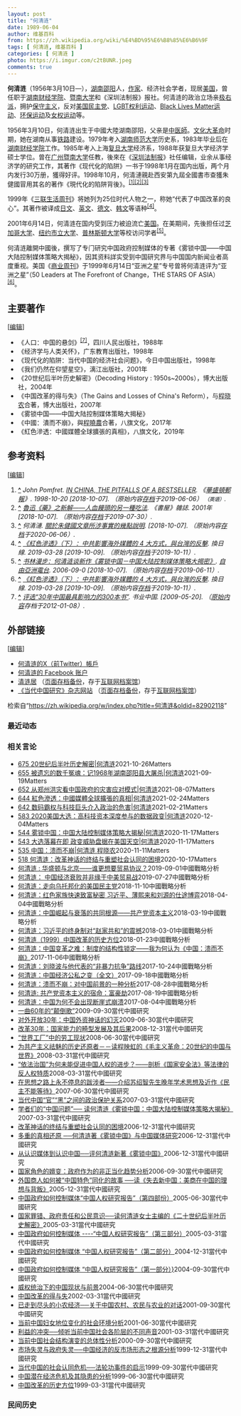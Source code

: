 ```yaml
---
layout: post
title: "何清涟"
date: 1989-06-04
author: 维基百科
from: https://zh.wikipedia.org/wiki/%E4%BD%95%E6%B8%85%E6%B6%9F
tags: [ 何清涟, 维基百科 ]
categories: [ 何清涟 ]
photo: https://i.imgur.com/c2tBUNR.jpeg
comments: true
---
```

<div class="mw-content-ltr mw-parser-output" lang="zh" dir="ltr"><style data-mw-deduplicate="TemplateStyles:r83216930">.mw-parser-output .infobox-subbox{padding:0;border:none;margin:-3px;width:auto;min-width:100%;font-size:100%;clear:none;float:none;background-color:transparent}.mw-parser-output .infobox-3cols-child{margin:auto}.mw-parser-output .infobox .navbar{font-size:100%}body.skin-minerva .mw-parser-output .infobox-header,body.skin-minerva .mw-parser-output .infobox-subheader,body.skin-minerva .mw-parser-output .infobox-above,body.skin-minerva .mw-parser-output .infobox-title,body.skin-minerva .mw-parser-output .infobox-image,body.skin-minerva .mw-parser-output .infobox-full-data,body.skin-minerva .mw-parser-output .infobox-below{text-align:center}html.skin-theme-clientpref-night .mw-parser-output .infobox-full-data:not(.notheme)>div:not(.notheme)[style]{background:#1f1f23!important;color:#f8f9fa}@media(prefers-color-scheme:dark){html.skin-theme-clientpref-os .mw-parser-output .infobox-full-data:not(.notheme) div:not(.notheme){background:#1f1f23!important;color:#f8f9fa}}html.skin-theme-clientpref-night .mw-parser-output .infobox td div:not(.notheme)[style]{background:transparent!important;color:var(--color-base,#202122)}@media(prefers-color-scheme:dark){html.skin-theme-clientpref-os .mw-parser-output .infobox td div:not(.notheme)[style]{background:transparent!important;color:var(--color-base,#202122)}}html.skin-theme-clientpref-night .mw-parser-output .infobox td div.NavHead:not(.notheme)[style]{background:transparent!important}@media(prefers-color-scheme:dark){html.skin-theme-clientpref-os .mw-parser-output .infobox td div.NavHead:not(.notheme)[style]{background:transparent!important}}@media(min-width:640px){body.skin--responsive .mw-parser-output .infobox-table{display:table!important}body.skin--responsive .mw-parser-output .infobox-table>caption{display:table-caption!important}body.skin--responsive .mw-parser-output .infobox-table>tbody{display:table-row-group}body.skin--responsive .mw-parser-output .infobox-table tr{display:table-row!important}body.skin--responsive .mw-parser-output .infobox-table th,body.skin--responsive .mw-parser-output .infobox-table td{padding-left:inherit;padding-right:inherit}}</style>
<p><b>何清涟</b>（1956年3月10日<span class="useeditintro" title="Template:BLP editintro">—</span>），<a href="/wiki/%E6%B9%96%E5%8D%97" class="mw-redirect" title="湖南">湖南</a><a href="/wiki/%E9%82%B5%E9%98%B3" class="mw-redirect" title="邵阳">邵阳</a>人，<a href="/wiki/%E4%BD%9C%E5%AE%B6" title="作家">作家</a>、经济社会学者，现居<a href="/wiki/%E7%BE%8E%E5%9B%BD" title="美国">美国</a>，曾任职于<a href="/wiki/%E6%B9%96%E5%8D%97%E8%B4%A2%E7%BB%8F%E5%AD%A6%E9%99%A2" class="mw-redirect" title="湖南财经学院">湖南财经学院</a>、<a href="/wiki/%E6%9A%A8%E5%8D%97%E5%A4%A7%E5%AD%A6" title="暨南大学">暨南大学</a>和《深圳法制报》报社。何清涟的政治立场亲<a href="/wiki/%E6%9E%81%E5%8F%B3%E6%B4%BE" class="mw-redirect" title="极右派">极右派</a>，拥护<a href="/wiki/%E4%BF%9D%E5%AE%88%E4%B8%BB%E7%BE%A9" class="mw-redirect" title="保守主義">保守主义</a>，反对<a href="/wiki/%E6%B0%91%E4%B8%BB%E5%85%9A_(%E7%BE%8E%E5%9B%BD)" title="民主党 (美国)">美国民主党</a>、<a href="/wiki/LGBT%E6%AC%8A%E5%88%A9%E9%81%8B%E5%8B%95" title="LGBT權利運動">LGBT权利运动</a>、<a href="/wiki/Black_Lives_Matter" title="Black Lives Matter">Black Lives Matter运动</a>、<a href="/wiki/%E7%8E%AF%E5%A2%83%E4%BF%9D%E6%8A%A4%E4%B8%BB%E4%B9%89" title="环境保护主义">环保运动</a>及<a href="/wiki/%E5%A5%B3%E6%80%A7%E4%B8%BB%E7%BE%A9" title="女性主義">女权运动</a>等。
</p>
<meta property="mw:PageProp/toc">
<div class="mw-heading mw-heading2"></div>
<p>1956年3月10日，何清涟出生于中國大陸湖南邵阳，父亲是<a href="/wiki/%E4%B8%AD%E5%8C%BB" class="mw-redirect" title="中医">中医師</a>。<a href="/wiki/%E6%96%87%E5%8C%96%E5%A4%A7%E9%9D%A9%E5%91%BD" title="文化大革命">文化大革命</a>时期，她在湖南从事<a href="/wiki/%E9%93%81%E8%B7%AF" class="mw-redirect" title="铁路">铁路</a>建设。1979年考入<a href="/wiki/%E6%B9%96%E5%8D%97%E5%B8%88%E8%8C%83%E5%A4%A7%E5%AD%A6" title="湖南师范大学">湖南师范大学</a>历史系，1983年毕业后在<a href="/wiki/%E6%B9%96%E5%8D%97%E8%B4%A2%E7%BB%8F%E5%AD%A6%E9%99%A2" class="mw-redirect" title="湖南财经学院">湖南财经学院</a>工作。1985年考入上海<a href="/wiki/%E5%A4%8D%E6%97%A6%E5%A4%A7%E5%AD%A6" title="复旦大学">复旦大学</a>经济系，1988年获复旦大学经济学硕士学位。曾在<a href="/wiki/%E5%B9%BF%E5%B7%9E" class="mw-redirect" title="广州">广州</a><a href="/wiki/%E6%9A%A8%E5%8D%97%E5%A4%A7%E5%AD%A6" title="暨南大学">暨南大学</a>任教，後來在《<a href="/w/index.php?title=%E6%B7%B1%E5%9C%B3%E6%B3%95%E5%88%B6%E6%8A%A5&amp;action=edit&amp;redlink=1" class="new" title="深圳法制报（页面不存在）">深圳法制报</a>》社任编辑，业余从事经济学的研究工作，其著作《现代化的陷阱》一书于1998年1月在国内出版，两个月内发行30万册，獲得好评。1998年10月，何清漣親赴西安第九屆全國書市查獲朱健國冒用其名的著作《現代化的陷阱背後》。<sup id="cite_ref-1" class="reference"><a href="#cite_note-1">[1]</a></sup><sup id="cite_ref-2" class="reference"><a href="#cite_note-2">[2]</a></sup><sup id="cite_ref-3" class="reference"><a href="#cite_note-3">[3]</a></sup>
</p><p>1999年《<a href="/wiki/%E4%B8%89%E8%81%94%E7%94%9F%E6%B4%BB%E5%91%A8%E5%88%8A" title="三联生活周刊">三联生活周刊</a>》将她列为25位时代人物之一，称她“代表了中国改革的良心”。其著作被译成<a href="/wiki/%E6%97%A5%E6%96%87" class="mw-redirect" title="日文">日文</a>、<a href="/wiki/%E8%8B%B1%E6%96%87" class="mw-redirect" title="英文">英文</a>、<a href="/wiki/%E5%BE%B7%E6%96%87" class="mw-redirect" title="德文">德文</a>、<a href="/wiki/%E9%9F%A9%E6%96%87" class="mw-redirect" title="韩文">韩文</a>等语种<sup id="cite_ref-賴冠穎012_4-0" class="reference"><a href="#cite_note-賴冠穎012-4">[4]</a></sup>。
</p><p>2001年6月14日，何清涟在国内受到压力被迫流亡<a href="/wiki/%E7%BE%8E%E5%9B%BD" title="美国">美国</a>。在美期间，先後担任过<a href="/wiki/%E8%8A%9D%E5%8A%A0%E5%93%A5%E5%A4%A7%E5%AD%A6" title="芝加哥大学">芝加哥大学</a>、<a href="/wiki/%E7%BA%BD%E7%BA%A6%E5%B8%82%E7%AB%8B%E5%A4%A7%E5%AD%A6" title="纽约市立大学">纽约市立大学</a>、<a href="/wiki/%E6%99%AE%E6%9E%97%E6%96%AF%E9%A1%BF%E5%A4%A7%E5%AD%A6" title="普林斯顿大学">普林斯顿大学</a>等校访问学者<sup id="cite_ref-5" class="reference"><a href="#cite_note-5">[5]</a></sup>。
</p><p>何清涟離開中國後，撰写了专门研究中国政府控制媒体的专著《雾锁中国——中国大陆控制媒体策略大揭秘》，因其资料詳实受到中国研究界与中国国内新闻业者高度重视。美国《<a href="/wiki/%E5%95%86%E4%B8%9A%E5%91%A8%E5%88%8A" class="mw-redirect" title="商业周刊">商业周刊</a>》于1999年6月14日“亚洲之星”专号曾将何清涟评为“亚洲之星”（50 Leaders at The Forefront of Change，THE STARS OF ASIA）<sup id="cite_ref-賴冠穎01_6-0" class="reference"><a href="#cite_note-賴冠穎01-6">[6]</a></sup>。
</p>
<div class="mw-heading mw-heading2"><h2 id="主要著作"><span id=".E4.B8.BB.E8.A6.81.E8.91.97.E4.BD.9C"></span>主要著作</h2><span class="mw-editsection"><span class="mw-editsection-bracket">[</span><a href="/w/index.php?title=%E4%BD%95%E6%B8%85%E6%B6%9F&amp;action=edit&amp;section=2" title="编辑章节：主要著作"><span>编辑</span></a><span class="mw-editsection-bracket">]</span></span></div>
<ul><li>《人口：中国的悬剑》<sup id="cite_ref-7" class="reference"><a href="#cite_note-7">[7]</a></sup>，四川人民出版社，1988年</li>
<li>《经济学与人类关怀》，广东教育出版社，1998年</li>
<li>《现代化的陷阱：当代中国的经济社会问题》，今日中国出版社，1998年</li>
<li>《我们仍然在仰望星空》，漓江出版社，2001年</li>
<li>《20世纪后半叶历史解密》（Decoding History&nbsp;: 1950s~2000s），博大出版社，2004年</li>
<li>《中国改革的得与失》（The Gains and Losses of China's Reform），与<a href="/wiki/%E7%A8%8B%E6%99%93%E5%86%9C" title="程晓农">程晓农</a>合著，博大出版社，2007年</li>
<li>《雾锁中国——中国大陆控制媒体策略大揭秘》</li>
<li>《中國：潰而不崩》，與<a href="/wiki/%E7%A8%8B%E6%99%93%E5%86%9C" title="程晓农">程曉農</a>合著，八旗文化，2017年</li>
<li>《紅色滲透：中國媒體全球擴張的真相》，八旗文化，2019年</li></ul>
<div class="mw-heading mw-heading2"><h2 id="参考资料"><span id=".E5.8F.82.E8.80.83.E8.B5.84.E6.96.99"></span>参考资料</h2><span class="mw-editsection"><span class="mw-editsection-bracket">[</span><a href="/w/index.php?title=%E4%BD%95%E6%B8%85%E6%B6%9F&amp;action=edit&amp;section=3" title="编辑章节：参考资料"><span>编辑</span></a><span class="mw-editsection-bracket">]</span></span></div>
<div class="reflist" style="list-style-type: decimal;">
<ol class="references">
<li id="cite_note-1"><span class="mw-cite-backlink"><b><a href="#cite_ref-1">^</a></b></span> <span class="reference-text"><cite class="citation news">John Pomfret. <a rel="nofollow" class="external text" href="https://www.washingtonpost.com/archive/lifestyle/1998/10/20/in-china-the-pitfalls-of-a-bestseller/5e7d8302-992a-4540-96dc-da3cf1de8257/?utm_term=.52575d50d032"><i>IN CHINA, THE PITFALLS OF A BESTSELLER</i></a>. 《<a href="/wiki/%E8%8F%AF%E7%9B%9B%E9%A0%93%E9%83%B5%E5%A0%B1" class="mw-redirect" title="華盛頓郵報">華盛頓郵報</a>》. 1998-10-20 <span class="reference-accessdate"> [<span class="nowrap">2018-10-07</span>]</span>. （原始内容<a rel="nofollow" class="external text" href="https://web.archive.org/web/20190606171516/https://www.washingtonpost.com/archive/lifestyle/1998/10/20/in-china-the-pitfalls-of-a-bestseller/5e7d8302-992a-4540-96dc-da3cf1de8257/?utm_term=.52575d50d032">存档</a>于2019-06-06） <span style="font-family: sans-serif; cursor: default; color:var(--color-subtle, #54595d); font-size: 0.8em; bottom: 0.1em; font-weight: bold;" title="连接到英语网页">（英语）</span>.</cite><span title="ctx_ver=Z39.88-2004&amp;rfr_id=info%3Asid%2Fzh.wikipedia.org%3A%E4%BD%95%E6%B8%85%E6%B6%9F&amp;rft.atitle=IN+CHINA%2C+THE+PITFALLS+OF+A+BESTSELLER&amp;rft.au=John+Pomfret&amp;rft.date=1998-10-20&amp;rft.genre=article&amp;rft.jtitle=%E3%80%8A%E8%8F%AF%E7%9B%9B%E9%A0%93%E9%83%B5%E5%A0%B1%E3%80%8B&amp;rft_id=https%3A%2F%2Fwww.washingtonpost.com%2Farchive%2Flifestyle%2F1998%2F10%2F20%2Fin-china-the-pitfalls-of-a-bestseller%2F5e7d8302-992a-4540-96dc-da3cf1de8257%2F%3Futm_term%3D.52575d50d032&amp;rft_val_fmt=info%3Aofi%2Ffmt%3Akev%3Amtx%3Ajournal" class="Z3988"><span style="display:none;">&nbsp;</span></span></span>
</li>
<li id="cite_note-2"><span class="mw-cite-backlink"><b><a href="#cite_ref-2">^</a></b></span> <span class="reference-text"><cite class="citation magazine"><a rel="nofollow" class="external text" href="http://heqinglian.net/2001/09/10/%E6%88%91%E4%BB%AC%E4%BB%8D%E7%84%B6%E5%9C%A8%E4%BB%B0%E6%9C%9B%E6%98%9F%E7%A9%BA-%E4%B8%96%E7%BA%AA%E4%B9%8B%E4%BA%A4%E7%9A%84%E5%9B%9E%E6%9C%9B-0-00-00-0-00-0-00-0-0-00-0-53/">魯迅《藥》之新解——人血饅頭的另一種吃法</a>. 《書屋》雜誌. 2001年 <span class="reference-accessdate"> [<span class="nowrap">2018-10-07</span>]</span>. （原始内容<a rel="nofollow" class="external text" href="https://web.archive.org/web/20190730192356/http://heqinglian.net/2001/09/10/%E6%88%91%E4%BB%AC%E4%BB%8D%E7%84%B6%E5%9C%A8%E4%BB%B0%E6%9C%9B%E6%98%9F%E7%A9%BA-%E4%B8%96%E7%BA%AA%E4%B9%8B%E4%BA%A4%E7%9A%84%E5%9B%9E%E6%9C%9B-0-00-00-0-00-0-00-0-0-00-0-53/">存档</a>于2019-07-30）.</cite><span title="ctx_ver=Z39.88-2004&amp;rfr_id=info%3Asid%2Fzh.wikipedia.org%3A%E4%BD%95%E6%B8%85%E6%B6%9F&amp;rft.atitle=%E9%AD%AF%E8%BF%85%E3%80%8A%E8%97%A5%E3%80%8B%E4%B9%8B%E6%96%B0%E8%A7%A3%E2%80%94%E2%80%94%E4%BA%BA%E8%A1%80%E9%A5%85%E9%A0%AD%E7%9A%84%E5%8F%A6%E4%B8%80%E7%A8%AE%E5%90%83%E6%B3%95&amp;rft.date=2001&amp;rft.genre=article&amp;rft.jtitle=%E3%80%8A%E6%9B%B8%E5%B1%8B%E3%80%8B%E9%9B%9C%E8%AA%8C&amp;rft_id=http%3A%2F%2Fheqinglian.net%2F2001%2F09%2F10%2F%25E6%2588%2591%25E4%25BB%25AC%25E4%25BB%258D%25E7%2584%25B6%25E5%259C%25A8%25E4%25BB%25B0%25E6%259C%259B%25E6%2598%259F%25E7%25A9%25BA-%25E4%25B8%2596%25E7%25BA%25AA%25E4%25B9%258B%25E4%25BA%25A4%25E7%259A%2584%25E5%259B%259E%25E6%259C%259B-0-00-00-0-00-0-00-0-0-00-0-53%2F&amp;rft_val_fmt=info%3Aofi%2Ffmt%3Akev%3Amtx%3Ajournal" class="Z3988"><span style="display:none;">&nbsp;</span></span></span>
</li>
<li id="cite_note-3"><span class="mw-cite-backlink"><b><a href="#cite_ref-3">^</a></b></span> <span class="reference-text"><cite class="citation web">何清漣. <a rel="nofollow" class="external text" href="http://www.xys.org/xys/ebooks/literature/essays/Heqinglian.txt">關於朱健國文章所涉事實的幾點說明</a>.  <span class="reference-accessdate"> [<span class="nowrap">2018-10-07</span>]</span>. （原始内容<a rel="nofollow" class="external text" href="https://web.archive.org/web/20200606055100/http://www.xys.org/xys/ebooks/literature/essays/Heqinglian.txt">存档</a>于2020-06-06）.</cite><span title="ctx_ver=Z39.88-2004&amp;rfr_id=info%3Asid%2Fzh.wikipedia.org%3A%E4%BD%95%E6%B8%85%E6%B6%9F&amp;rft.au=%E4%BD%95%E6%B8%85%E6%BC%A3&amp;rft.btitle=%E9%97%9C%E6%96%BC%E6%9C%B1%E5%81%A5%E5%9C%8B%E6%96%87%E7%AB%A0%E6%89%80%E6%B6%89%E4%BA%8B%E5%AF%A6%E7%9A%84%E5%B9%BE%E9%BB%9E%E8%AA%AA%E6%98%8E&amp;rft.genre=unknown&amp;rft_id=http%3A%2F%2Fwww.xys.org%2Fxys%2Febooks%2Fliterature%2Fessays%2FHeqinglian.txt&amp;rft_val_fmt=info%3Aofi%2Ffmt%3Akev%3Amtx%3Abook" class="Z3988"><span style="display:none;">&nbsp;</span></span></span>
</li>
<li id="cite_note-賴冠穎012-4"><span class="mw-cite-backlink"><b><a href="#cite_ref-賴冠穎012_4-0">^</a></b></span> <span class="reference-text"><cite class="citation web"><a rel="nofollow" class="external text" href="https://crossing.cw.com.tw/blogTopic.action?id=922&amp;nid=11517">《紅色滲透》（下）：中共影響海外媒體的 4 大方式，與台灣的反擊</a>. 換日線. 2019-03-28 <span class="reference-accessdate"> [<span class="nowrap">2019-10-09</span>]</span>. （原始内容<a rel="nofollow" class="external text" href="https://web.archive.org/web/20191011021701/https://crossing.cw.com.tw/blogTopic.action?id=922&amp;nid=11517">存档</a>于2019-10-11）.</cite><span title="ctx_ver=Z39.88-2004&amp;rfr_id=info%3Asid%2Fzh.wikipedia.org%3A%E4%BD%95%E6%B8%85%E6%B6%9F&amp;rft.atitle=%E3%80%8A%E7%B4%85%E8%89%B2%E6%BB%B2%E9%80%8F%E3%80%8B%EF%BC%88%E4%B8%8B%EF%BC%89%EF%BC%9A%E4%B8%AD%E5%85%B1%E5%BD%B1%E9%9F%BF%E6%B5%B7%E5%A4%96%E5%AA%92%E9%AB%94%E7%9A%84+4+%E5%A4%A7%E6%96%B9%E5%BC%8F%EF%BC%8C%E8%88%87%E5%8F%B0%E7%81%A3%E7%9A%84%E5%8F%8D%E6%93%8A&amp;rft.date=2019-03-28&amp;rft.genre=unknown&amp;rft.jtitle=%E6%8F%9B%E6%97%A5%E7%B7%9A&amp;rft_id=https%3A%2F%2Fcrossing.cw.com.tw%2FblogTopic.action%3Fid%3D922%26nid%3D11517&amp;rft_val_fmt=info%3Aofi%2Ffmt%3Akev%3Amtx%3Ajournal" class="Z3988"><span style="display:none;">&nbsp;</span></span></span>
</li>
<li id="cite_note-5"><span class="mw-cite-backlink"><b><a href="#cite_ref-5">^</a></b></span> <span class="reference-text">
<cite class="citation web"><a rel="nofollow" class="external text" href="https://www.rfa.org/cantonese/features/bookclub/book_media_freedom-20060901.html">书林漫步：何清涟谈新作《雾锁中国－中国大陆控制媒体策略大揭密》</a>. <a href="/wiki/%E8%87%AA%E7%94%B1%E4%BA%9E%E6%B4%B2%E9%9B%BB%E5%8F%B0" class="mw-redirect" title="自由亞洲電台">自由亞洲電台</a>. 2006-09-0 <span class="reference-accessdate"> [<span class="nowrap">2018-10-07</span>]</span>. （原始内容<a rel="nofollow" class="external text" href="https://web.archive.org/web/20190611200555/https://www.rfa.org/cantonese/features/bookclub/book_media_freedom-20060901.html">存档</a>于2019-06-11）.</cite><span title="ctx_ver=Z39.88-2004&amp;rfr_id=info%3Asid%2Fzh.wikipedia.org%3A%E4%BD%95%E6%B8%85%E6%B6%9F&amp;rft.atitle=%E4%B9%A6%E6%9E%97%E6%BC%AB%E6%AD%A5%EF%BC%9A%E4%BD%95%E6%B8%85%E6%B6%9F%E8%B0%88%E6%96%B0%E4%BD%9C%E3%80%8A%E9%9B%BE%E9%94%81%E4%B8%AD%E5%9B%BD%EF%BC%8D%E4%B8%AD%E5%9B%BD%E5%A4%A7%E9%99%86%E6%8E%A7%E5%88%B6%E5%AA%92%E4%BD%93%E7%AD%96%E7%95%A5%E5%A4%A7%E6%8F%AD%E5%AF%86%E3%80%8B&amp;rft.chron=2006-09-0&amp;rft.genre=unknown&amp;rft.jtitle=%E8%87%AA%E7%94%B1%E4%BA%9E%E6%B4%B2%E9%9B%BB%E5%8F%B0&amp;rft_id=https%3A%2F%2Fwww.rfa.org%2Fcantonese%2Ffeatures%2Fbookclub%2Fbook_media_freedom-20060901.html&amp;rft_val_fmt=info%3Aofi%2Ffmt%3Akev%3Amtx%3Ajournal" class="Z3988"><span style="display:none;">&nbsp;</span></span> <span style="display:none;font-size:100%" class="error citation-comment">请检查<code style="color:inherit; border:inherit; padding:inherit;">|date=</code>中的日期值 (<a href="/wiki/Help:%E5%BC%95%E6%96%87%E6%A0%BC%E5%BC%8F1%E9%94%99%E8%AF%AF#bad_date" title="Help:引文格式1错误">帮助</a>)</span></span>
</li>
<li id="cite_note-賴冠穎01-6"><span class="mw-cite-backlink"><b><a href="#cite_ref-賴冠穎01_6-0">^</a></b></span> <span class="reference-text"><cite class="citation web"><a rel="nofollow" class="external text" href="https://crossing.cw.com.tw/blogTopic.action?id=922&amp;nid=11517">《紅色滲透》（下）：中共影響海外媒體的 4 大方式，與台灣的反擊</a>. 換日線. 2019-03-28 <span class="reference-accessdate"> [<span class="nowrap">2019-10-09</span>]</span>. （原始内容<a rel="nofollow" class="external text" href="https://web.archive.org/web/20191011021701/https://crossing.cw.com.tw/blogTopic.action?id=922&amp;nid=11517">存档</a>于2019-10-11）.</cite><span title="ctx_ver=Z39.88-2004&amp;rfr_id=info%3Asid%2Fzh.wikipedia.org%3A%E4%BD%95%E6%B8%85%E6%B6%9F&amp;rft.atitle=%E3%80%8A%E7%B4%85%E8%89%B2%E6%BB%B2%E9%80%8F%E3%80%8B%EF%BC%88%E4%B8%8B%EF%BC%89%EF%BC%9A%E4%B8%AD%E5%85%B1%E5%BD%B1%E9%9F%BF%E6%B5%B7%E5%A4%96%E5%AA%92%E9%AB%94%E7%9A%84+4+%E5%A4%A7%E6%96%B9%E5%BC%8F%EF%BC%8C%E8%88%87%E5%8F%B0%E7%81%A3%E7%9A%84%E5%8F%8D%E6%93%8A&amp;rft.date=2019-03-28&amp;rft.genre=unknown&amp;rft.jtitle=%E6%8F%9B%E6%97%A5%E7%B7%9A&amp;rft_id=https%3A%2F%2Fcrossing.cw.com.tw%2FblogTopic.action%3Fid%3D922%26nid%3D11517&amp;rft_val_fmt=info%3Aofi%2Ffmt%3Akev%3Amtx%3Ajournal" class="Z3988"><span style="display:none;">&nbsp;</span></span></span>
</li>
<li id="cite_note-7"><span class="mw-cite-backlink"><b><a href="#cite_ref-7">^</a></b></span> <span class="reference-text"><cite class="citation web"><a rel="nofollow" class="external text" href="https://web.archive.org/web/20120108025137/http://www.cocobook.net/news/wentan/17500.htm">评选“30年中国最具影响力的300本书”</a>. 书业中国.  <span class="reference-accessdate"> [<span class="nowrap">2009-05-20</span>]</span>. （<a rel="nofollow" class="external text" href="http://www.cocobook.net/news/wentan/17500.htm">原始内容</a>存档于2012-01-08）.</cite><span title="ctx_ver=Z39.88-2004&amp;rfr_id=info%3Asid%2Fzh.wikipedia.org%3A%E4%BD%95%E6%B8%85%E6%B6%9F&amp;rft.btitle=%E8%AF%84%E9%80%89%E2%80%9C30%E5%B9%B4%E4%B8%AD%E5%9B%BD%E6%9C%80%E5%85%B7%E5%BD%B1%E5%93%8D%E5%8A%9B%E7%9A%84300%E6%9C%AC%E4%B9%A6%E2%80%9D&amp;rft.genre=unknown&amp;rft.pub=%E4%B9%A6%E4%B8%9A%E4%B8%AD%E5%9B%BD&amp;rft_id=http%3A%2F%2Fwww.cocobook.net%2Fnews%2Fwentan%2F17500.htm&amp;rft_val_fmt=info%3Aofi%2Ffmt%3Akev%3Amtx%3Abook" class="Z3988"><span style="display:none;">&nbsp;</span></span></span>
</li>
</ol></div>
<div class="mw-heading mw-heading2"><h2 id="外部链接"><span id=".E5.A4.96.E9.83.A8.E9.93.BE.E6.8E.A5"></span>外部链接</h2><span class="mw-editsection"><span class="mw-editsection-bracket">[</span><a href="/w/index.php?title=%E4%BD%95%E6%B8%85%E6%B6%9F&amp;action=edit&amp;section=4" title="编辑章节：外部链接"><span>编辑</span></a><span class="mw-editsection-bracket">]</span></span></div>
<ul><li><a rel="nofollow" class="external text" href="https://twitter.com/HeQinglian">何清涟的X（前Twitter）帳戶</a></li>
<li><a rel="nofollow" class="external text" href="https://www.facebook.com/profile.php?id=100002124538677">何清涟的 Facebook 账户</a></li>
<li><a rel="nofollow" class="external text" href="http://heqinglian.net/">清涟居</a> （<a rel="nofollow" class="external text" href="//web.archive.org/web/20201114131327/http://heqinglian.net/">页面存档备份</a>，存于<a href="/wiki/%E4%BA%92%E8%81%94%E7%BD%91%E6%A1%A3%E6%A1%88%E9%A6%86" title="互联网档案馆">互联网档案馆</a>）</li>
<li><a rel="nofollow" class="external text" href="https://www.modernchinastudies.org/">《当代中国研究》杂志网站</a> （<a rel="nofollow" class="external text" href="//web.archive.org/web/20200901030414/https://www.modernchinastudies.org/">页面存档备份</a>，存于<a href="/wiki/%E4%BA%92%E8%81%94%E7%BD%91%E6%A1%A3%E6%A1%88%E9%A6%86" title="互联网档案馆">互联网档案馆</a>）</li></ul>

<!-- 
NewPP limit report
Parsed by mw‐api‐ext.codfw.main‐c56477c6d‐kjcfp
Cached time: 20240716034019
Cache expiry: 2592000
Reduced expiry: false
Complications: [show‐toc]
CPU time usage: 0.367 seconds
Real time usage: 0.486 seconds
Preprocessor visited node count: 3097/1000000
Post‐expand include size: 41353/2097152 bytes
Template argument size: 3080/2097152 bytes
Highest expansion depth: 20/100
Expensive parser function count: 17/500
Unstrip recursion depth: 0/20
Unstrip post‐expand size: 13203/5000000 bytes
Lua time usage: 0.120/10.000 seconds
Lua memory usage: 4661229/52428800 bytes
Number of Wikibase entities loaded: 1/400
-->
<!--
Transclusion expansion time report (%,ms,calls,template)
100.00%  403.485      1 -total
 50.92%  205.457      1 Template:Infobox_person
 41.38%  166.977      1 Template:Infobox_person/core
 35.89%  144.804      1 Template:Infobox
 20.11%   81.158      1 Template:Reflist
 12.63%   50.979      1 Template:Authority_control
 10.76%   43.395      1 Template:Cite_news
 10.64%   42.944      5 Template:Br_separated_entries
  8.09%   32.644      1 Template:Wikidata_image
  7.00%   28.248      1 Template:Twitter
-->

<!-- Saved in parser cache with key zhwiki:pcache:idhash:271996-0!canonical!zh and timestamp 20240716034019 and revision id 82902118. Rendering was triggered because: unknown
 -->
</div><!--esi <esi:include src="/esitest-fa8a495983347898/content" /> --><noscript><img src="https://login.wikimedia.org/wiki/Special:CentralAutoLogin/start?type=1x1" alt="" width="1" height="1" style="border: none; position: absolute;"></noscript>
<div class="printfooter" data-nosnippet="">检索自“<a dir="ltr" href="https://zh.wikipedia.org/w/index.php?title=何清涟&amp;oldid=82902118">https://zh.wikipedia.org/w/index.php?title=何清涟&amp;oldid=82902118</a>”</div><div id="recent-news"><h3>最近动态</h3><ul></ul></div><div id="open-opinion"><h3>相关言论</h3><ul><li><a href="https://nodebe4.github.io/opinion/2021-10-26/675-20%E4%B8%96%E7%BA%AA%E5%90%8E%E5%8D%8A%E5%8F%B6%E5%8E%86%E5%8F%B2%E8%A7%A3%E5%AF%86-%E4%BD%95%E6%B8%85%E6%B6%9F/" title="野兽爱智慧">675 20世纪后半叶历史解密|何清涟</a><time>2021-10-26</time><a class="tag">Matters</a></li>
<li><a href="https://nodebe4.github.io/opinion/2021-09-19/655-%E8%A2%AB%E9%81%97%E5%BF%98%E7%9A%84%E6%95%B0%E5%8D%83%E5%86%A4%E9%AD%82-%E8%AE%B01968%E5%B9%B4%E6%B9%96%E5%8D%97%E9%82%B5%E9%98%B3%E5%8E%BF%E5%A4%A7%E5%B1%A0%E6%9D%80-%E4%BD%95%E6%B8%85%E6%B6%9F/" title="野兽爱智慧">655 被遗忘的数千冤魂：记1968年湖南邵阳县大屠杀|何清涟</a><time>2021-09-19</time><a class="tag">Matters</a></li>
<li><a href="https://nodebe4.github.io/opinion/2021-08-07/652-%E4%BB%8E%E9%83%91%E5%B7%9E%E6%B4%AA%E7%81%BE%E7%9C%8B%E4%B8%AD%E5%9B%BD%E6%94%BF%E5%BA%9C%E7%9A%84%E7%81%BE%E5%AE%B3%E5%BA%94%E5%AF%B9%E6%A8%A1%E5%BC%8F-%E4%BD%95%E6%B8%85%E6%B6%9F/" title="野兽爱智慧">652 从郑州洪灾看中国政府的灾害应对模式|何清涟</a><time>2021-08-07</time><a class="tag">Matters</a></li>
<li><a href="https://nodebe4.github.io/opinion/2021-02-24/644-%E7%B4%85%E8%89%B2%E6%BB%B2%E9%80%8F-%E4%B8%AD%E5%9C%8B%E5%AA%92%E9%AB%94%E5%85%A8%E7%90%83%E6%93%B4%E5%BC%B5%E7%9A%84%E7%9C%9F%E7%9B%B8-%E4%BD%95%E6%B8%85%E6%B6%9F/" title="野兽爱智慧">644 紅色滲透：中國媒體全球擴張的真相|何清涟</a><time>2021-02-24</time><a class="tag">Matters</a></li>
<li><a href="https://nodebe4.github.io/opinion/2021-02-21/642-%E6%95%B0%E7%A0%81%E9%9C%B8%E6%9D%83%E4%B8%8E%E7%A7%91%E6%8A%80%E5%B7%A8%E5%A4%B4%E4%BB%8B%E5%85%A5%E6%94%BF%E6%B2%BB%E7%9A%84%E5%8D%B1%E5%AE%B3-%E4%BD%95%E6%B8%85%E6%B6%9F/" title="野兽爱智慧">642 数码霸权与科技巨头介入政治的危害|何清涟</a><time>2021-02-21</time><a class="tag">Matters</a></li>
<li><a href="https://nodebe4.github.io/opinion/2020-12-04/583-2020%E7%BE%8E%E5%9B%BD%E5%A4%A7%E9%80%89-%E9%AB%98%E7%A7%91%E6%8A%80%E8%B5%84%E6%9C%AC%E6%B7%B1%E5%BA%A6%E5%8F%82%E4%B8%8E%E7%9A%84%E6%95%B0%E6%8D%AE%E6%94%BF%E5%8F%98-%E4%BD%95%E6%B8%85%E6%B6%9F/" title="野兽爱智慧">583 2020美国大选：高科技资本深度参与的数据政变|何清涟</a><time>2020-12-04</time><a class="tag">Matters</a></li>
<li><a href="https://nodebe4.github.io/opinion/2020-11-17/544-%E9%9B%BE%E9%94%81%E4%B8%AD%E5%9B%BD-%E4%B8%AD%E5%9B%BD%E5%A4%A7%E9%99%86%E6%8E%A7%E5%88%B6%E5%AA%92%E4%BD%93%E7%AD%96%E7%95%A5%E5%A4%A7%E6%8F%AD%E7%A7%98-%E4%BD%95%E6%B8%85%E6%B6%9F/" title="野兽爱智慧">544 雾锁中国：中国大陆控制媒体策略大揭秘|何清涟</a><time>2020-11-17</time><a class="tag">Matters</a></li>
<li><a href="https://nodebe4.github.io/opinion/2020-11-17/543-%E5%A4%A7%E9%80%89%E8%90%BD%E5%B9%95%E5%9C%A8%E5%8D%B3-%E6%94%BF%E5%8F%98%E5%A8%81%E8%83%81%E7%9B%98%E6%8D%AE%E5%9C%A8%E7%BE%8E%E5%9B%BD%E5%A4%A9%E7%A9%BA-%E4%BD%95%E6%B8%85%E6%B6%9F/" title="野兽爱智慧">543 大选落幕在即 政变威胁盘据在美国天空|何清涟</a><time>2020-11-17</time><a class="tag">Matters</a></li>
<li><a href="https://nodebe4.github.io/opinion/2020-11-11/535-%E4%B8%AD%E5%9B%BD-%E6%BA%83%E8%80%8C%E4%B8%8D%E5%B4%A9-%E4%BD%95%E6%B8%85%E6%B6%9F-%E7%A8%8B%E6%99%93%E5%86%9C/" title="野兽爱智慧">535 中国：溃而不崩|何清涟 程晓农</a><time>2020-11-11</time><a class="tag">Matters</a></li>
<li><a href="https://nodebe4.github.io/opinion/2020-10-17/518-%E4%BD%95%E6%B8%85%E6%B6%9F-%E6%94%B9%E9%9D%A9%E7%A5%9E%E8%AF%9D%E7%9A%84%E7%BB%88%E7%BB%93%E4%B8%8E%E9%87%8D%E5%A1%91%E7%A4%BE%E4%BC%9A%E8%AE%A4%E5%90%8C%E7%9A%84%E5%9B%B0%E5%A2%83/" title="野兽爱智慧">518 何清涟：改革神话的终结与重塑社会认同的困境</a><time>2020-10-17</time><a class="tag">Matters</a></li>
<li><a href="https://nodebe4.github.io/opinion/2019-09-01/%E4%BD%95%E6%B8%85%E6%B6%9F-%E5%8D%8E%E7%9B%9B%E9%A1%BF%E4%B8%8E%E5%8C%97%E4%BA%AC-%E8%B0%81%E6%9B%B4%E6%83%B3%E8%A6%81%E8%B4%B8%E6%98%93%E5%8D%8F%E8%AE%AE/" title="何清涟">何清涟 : 华盛顿与北京——谁更想要贸易协议？</a><time>2019-09-01</time><a class="tag">中國戰略分析</a></li>
<li><a href="https://nodebe4.github.io/opinion/2019-07-27/%E4%BD%95%E6%B8%85%E6%B6%9F-%E4%B8%AD%E5%9B%BD%E7%BB%8F%E6%B5%8E%E8%A1%B0%E8%B4%A5%E5%B9%B6%E9%9D%9E%E7%BC%98%E4%BA%8E%E4%B8%AD%E7%BE%8E%E8%B4%B8%E6%98%93%E6%88%98/" title="何清涟">何清涟： 中国经济衰败并非缘于中美贸易战</a><time>2019-07-27</time><a class="tag">中國戰略分析</a></li>
<li><a href="https://nodebe4.github.io/opinion/2018-11-10/%E4%BD%95%E6%B8%85%E6%B6%9F-%E8%B5%B0%E5%90%91%E4%B9%8C%E6%89%98%E9%82%A6%E5%8C%96%E7%9A%84%E7%BE%8E%E5%9B%BD%E6%B0%91%E4%B8%BB%E5%85%9A/" title="何清涟">何清涟：走向乌托邦化的美国民主党</a><time>2018-11-10</time><a class="tag">中國戰略分析</a></li>
<li><a href="https://nodebe4.github.io/opinion/2018-04-04/%E4%BD%95%E6%B8%85%E6%B6%9F-%E7%BA%A2%E8%89%B2%E5%AE%B6%E6%97%8F%E5%BF%AB%E9%80%9F%E8%87%B4%E5%AF%8C%E7%A7%98%E5%AF%86-%E4%B9%A0%E8%BF%91%E5%B9%B3-%E8%96%84%E7%86%99%E6%9D%A5%E5%92%8C%E5%88%98%E6%BA%90%E7%9A%84%E4%BB%95%E9%80%94%E5%8D%9A%E5%BC%88/" title="何清涟">何清涟：红色家族快速致富秘密 习近平、薄熙来和刘源的仕途博弈</a><time>2018-04-04</time><a class="tag">中國戰略分析</a></li>
<li><a href="https://nodebe4.github.io/opinion/2018-03-19/%E4%BD%95%E6%B8%85%E6%B6%9F-%E4%B8%AD%E5%9B%BD%E5%B4%9B%E8%B5%B7%E4%B8%8E%E8%A1%B0%E8%90%BD%E7%9A%84%E5%85%B1%E5%90%8C%E6%A0%B9%E6%BA%90-%E5%85%B1%E4%BA%A7%E5%85%9A%E8%B5%84%E6%9C%AC%E4%B8%BB%E4%B9%89/" title="何清涟">何清涟：中国崛起与衰落的共同根源——共产党资本主义</a><time>2018-03-19</time><a class="tag">中國戰略分析</a></li>
<li><a href="https://nodebe4.github.io/opinion/2018-03-01/%E4%BD%95%E6%B8%85%E6%B6%9F-%E4%B9%A0%E8%BF%91%E5%B9%B3%E7%9A%84%E7%BB%88%E8%BA%AB%E5%88%B6%E5%AF%B9-%E8%B5%B5%E5%AE%B6%E5%85%B1%E5%92%8C-%E7%9A%84%E9%9C%87%E6%92%BC/" title="何清涟">何清涟：习近平的终身制对“赵家共和”的震撼</a><time>2018-03-01</time><a class="tag">中國戰略分析</a></li>
<li><a href="https://nodebe4.github.io/opinion/2018-01-23/%E4%BD%95%E6%B8%85%E6%B6%9F-1999-%E4%B8%AD%E5%9B%BD%E6%94%B9%E9%9D%A9%E7%9A%84%E5%8E%86%E5%8F%B2%E6%96%B9%E4%BD%8D/" title="">何清涟（1999）中国改革的历史方位</a><time>2018-01-23</time><a class="tag">中國戰略分析</a></li>
<li><a href="https://nodebe4.github.io/opinion/2017-11-06/%E4%BD%95%E6%B8%85%E6%B6%9F-%E4%B8%AD%E5%9B%BD%E5%8F%98%E9%9D%A9%E4%B9%8B%E9%9A%BE-%E5%88%B6%E5%BA%A6%E7%9A%84%E7%BB%93%E6%9E%84%E6%80%A7%E9%94%81%E5%AE%9A-%E6%88%91%E4%B8%BA%E4%BD%95%E8%AE%A4%E4%B8%BA-%E4%B8%AD%E5%9B%BD-%E6%BA%83%E8%80%8C%E4%B8%8D%E5%B4%A9/" title="何清涟">何清涟：中国变革之难：制度的结构性锁定——我为何认为《中国：溃而不崩》</a><time>2017-11-06</time><a class="tag">中國戰略分析</a></li>
<li><a href="https://nodebe4.github.io/opinion/2017-10-24/%E4%BD%95%E6%B8%85%E6%B6%9F-%E5%88%98%E6%99%93%E6%B3%A2%E4%B8%8E%E4%BB%96%E4%BB%A3%E8%A1%A8%E7%9A%84-%E9%9D%9E%E6%9A%B4%E5%8A%9B%E6%8A%97%E4%BA%89-%E8%B7%AF%E7%BA%BF/" title="何清涟">何清涟：刘晓波与他代表的“非暴力抗争”路线</a><time>2017-10-24</time><a class="tag">中國戰略分析</a></li>
<li><a href="https://nodebe4.github.io/opinion/2017-09-18/%E4%BD%95%E6%B8%85%E6%B6%9F-%E4%B8%AD%E5%9B%BD%E7%BB%8F%E6%B5%8E%E5%85%AC%E7%A7%81%E4%B9%8B%E5%8F%98-%E5%85%A8%E6%96%87/" title="何清涟">何清涟：中国经济公私之变（全文）</a><time>2017-09-18</time><a class="tag">中國戰略分析</a></li>
<li><a href="https://nodebe4.github.io/opinion/2017-08-28/%E4%BD%95%E6%B8%85%E6%B6%9F-%E6%BA%83%E8%80%8C%E4%B8%8D%E5%B4%A9-%E5%AF%B9%E4%B8%AD%E5%9B%BD%E5%89%8D%E6%99%AF%E7%9A%84%E4%B8%80%E7%A7%8D%E5%88%86%E6%9E%90/" title="何清涟">何清涟：溃而不崩：对中国前景的一种分析</a><time>2017-08-28</time><a class="tag">中國戰略分析</a></li>
<li><a href="https://nodebe4.github.io/opinion/2017-08-19/%E4%BD%95%E6%B8%85%E6%B6%9F-%E5%85%B1%E4%BA%A7%E5%85%9A%E8%B5%84%E6%9C%AC%E4%B8%BB%E4%B9%89%E7%9A%84%E5%AE%BF%E5%91%BD-%E5%AF%8C%E8%B1%AA%E5%8A%AB/" title="何清涟">何清涟: 共产党资本主义的宿命：富豪劫</a><time>2017-08-19</time><a class="tag">中國戰略分析</a></li>
<li><a href="https://nodebe4.github.io/opinion/2017-08-04/%E4%BD%95%E6%B8%85%E6%B6%9F-%E4%B8%AD%E5%9B%BD%E4%B8%BA%E4%BD%95%E4%B8%8D%E4%BC%9A%E5%87%BA%E7%8E%B0%E6%96%AD%E5%B4%96%E5%BC%8F%E5%B4%A9%E6%BA%83/" title="何清涟">何清涟：中国为何不会出现断崖式崩溃</a><time>2017-08-04</time><a class="tag">中國戰略分析</a></li>
<li><a href="https://nodebe4.github.io/opinion/2009-09-30/%E4%B8%80%E6%9B%B260%E5%B9%B4%E7%9A%84-%E9%A2%A0%E5%80%92%E6%AD%8C/" title="何清涟">一曲60年的“颠倒歌”</a><time>2009-09-30</time><a class="tag">當代中國研究</a></li>
<li><a href="https://nodebe4.github.io/opinion/2009-06-30/%E5%AF%B9%E5%A4%96%E5%BC%80%E6%94%BE30%E5%B9%B4-%E4%B8%AD%E5%9B%BD%E5%A4%96%E8%B5%84%E7%A5%9E%E8%AF%9D%E7%9A%84%E5%B9%BB%E7%81%AD/" title="何清涟">对外开放30年：中国外资神话的幻灭</a><time>2009-06-30</time><a class="tag">當代中國研究</a></li>
<li><a href="https://nodebe4.github.io/opinion/2008-12-31/%E6%94%B9%E9%9D%A930%E5%B9%B4-%E5%9B%BD%E5%AE%B6%E8%83%BD%E5%8A%9B%E7%9A%84%E7%95%B8%E5%9E%8B%E5%8F%91%E5%B1%95%E5%8F%8A%E5%85%B6%E5%90%8E%E6%9E%9C/" title="何清涟">改革30年：国家能力的畸型发展及其后果</a><time>2008-12-31</time><a class="tag">當代中國研究</a></li>
<li><a href="https://nodebe4.github.io/opinion/2008-06-30/%E4%B8%96%E7%95%8C%E5%B7%A5%E5%8E%82-%E4%B8%AD%E7%9A%84%E5%8A%B3%E5%B7%A5%E7%8E%B0%E7%8A%B6/" title="何清涟">“世界工厂”中的劳工现状</a><time>2008-06-30</time><a class="tag">當代中國研究</a></li>
<li><a href="https://nodebe4.github.io/opinion/2008-03-31/%E4%B8%BA%E5%85%B1%E4%BA%A7%E4%B8%BB%E4%B9%89%E7%A5%9B%E9%AD%85%E7%9A%84%E5%8E%86%E5%8F%B2%E8%BF%98%E5%8E%9F%E8%80%85-%E8%AF%BB%E7%A8%8B%E6%98%A0%E8%99%B9%E7%9A%84-%E6%AF%9B%E4%B8%BB%E4%B9%89%E9%9D%A9%E5%91%BD-20%E4%B8%96%E7%BA%AA%E7%9A%84%E4%B8%AD%E5%9B%BD%E4%B8%8E%E4%B8%96%E7%95%8C/" title="何清涟">为共产主义祛魅的历史还原者－－读程映虹的《毛主义革命：20世纪的中国与世界》</a><time>2008-03-31</time><a class="tag">當代中國研究</a></li>
<li><a href="https://nodebe4.github.io/opinion/2008-03-31/%E4%BE%9D%E6%B3%95%E6%B2%BB%E5%9B%BD-%E4%B8%BA%E4%BD%95%E6%9C%AA%E8%83%BD%E4%BF%83%E8%BF%9B%E4%B8%AD%E5%9B%BD%E4%BA%BA%E6%9D%83%E7%9A%84%E8%BF%9B%E6%AD%A5-%E5%89%96%E6%9E%90-%E5%9B%BD%E5%AE%B6%E5%AE%89%E5%85%A8%E6%B3%95-%E7%AD%89%E6%B3%95%E5%BE%8B%E7%9A%84%E5%8F%8D%E4%BA%BA%E6%9D%83%E7%89%B9%E8%B4%A8/" title="何清涟">“依法治国”为何未能促进中国人权的进步？――剖析《国家安全法》等法律的反人权特质</a><time>2008-03-31</time><a class="tag">當代中國研究</a></li>
<li><a href="https://nodebe4.github.io/opinion/2007-06-30/%E5%9C%A8%E6%80%9D%E6%83%B3%E4%B9%8B%E8%B7%AF%E4%B8%8A%E6%B0%B8%E4%B8%8D%E5%81%9C%E6%81%AF%E7%9A%84%E8%B7%8B%E6%B6%89%E8%80%85-%E4%BB%8B%E7%BB%8D%E8%8B%8F%E7%BB%8D%E6%99%BA%E5%85%88%E7%94%9F%E6%99%9A%E5%B9%B4%E5%AD%A6%E6%9C%AF%E6%80%9D%E6%83%B3%E5%8F%8A%E8%BF%91%E4%BD%9C-%E6%B0%91%E4%B8%BB%E4%B8%8D%E8%83%BD%E7%AD%89%E5%BE%85/" title="何清涟">在思想之路上永不停息的跋涉者――介绍苏绍智先生晚年学术思想及近作《民主不能等待》</a><time>2007-06-30</time><a class="tag">當代中國研究</a></li>
<li><a href="https://nodebe4.github.io/opinion/2007-03-31/%E5%BD%93%E4%BB%A3%E4%B8%AD%E5%9B%BD-%E5%AE%98-%E9%BB%91-%E4%B9%8B%E9%97%B4%E7%9A%84%E6%94%BF%E6%B2%BB%E4%BF%9D%E6%8A%A4%E5%85%B3%E7%B3%BB/" title="何清涟">当代中国“官”“黑”之间的政治保护关系</a><time>2007-03-31</time><a class="tag">當代中國研究</a></li>
<li><a href="https://nodebe4.github.io/opinion/2007-03-31/%E5%AD%A6%E8%80%85%E4%BB%AC%E7%9A%84-%E4%B8%AD%E5%9B%BD%E9%97%AE%E9%A2%98-%E8%AF%BB%E4%BD%95%E6%B8%85%E6%B6%9F-%E9%9B%BE%E9%94%81%E4%B8%AD%E5%9B%BD-%E4%B8%AD%E5%9B%BD%E5%A4%A7%E9%99%86%E6%8E%A7%E5%88%B6%E5%AA%92%E4%BD%93%E7%AD%96%E7%95%A5%E5%A4%A7%E6%8F%AD%E7%A7%98/" title="樊百华">学者们的“中国问题”── 读何清涟《雾锁中国：中国大陆控制媒体策略大揭秘》</a><time>2007-03-31</time><a class="tag">當代中國研究</a></li>
<li><a href="https://nodebe4.github.io/opinion/2006-12-31/%E6%94%B9%E9%9D%A9%E7%A5%9E%E8%AF%9D%E7%9A%84%E7%BB%88%E7%BB%93%E4%B8%8E%E9%87%8D%E5%A1%91%E7%A4%BE%E4%BC%9A%E8%AE%A4%E5%90%8C%E7%9A%84%E5%9B%B0%E5%A2%83/" title="何清涟">改革神话的终结与重塑社会认同的困境</a><time>2006-12-31</time><a class="tag">當代中國研究</a></li>
<li><a href="https://nodebe4.github.io/opinion/2006-12-31/%E5%A4%9A%E9%87%8D%E7%9A%84%E7%9C%9F%E7%9B%B8%E8%BF%98%E5%8E%9F-%E4%BD%95%E6%B8%85%E6%B6%9F%E8%91%97-%E9%9B%BE%E9%94%81%E4%B8%AD%E5%9B%BD-%E4%B8%8E%E4%B8%AD%E5%9B%BD%E5%AA%92%E4%BD%93%E7%A0%94%E7%A9%B6/" title="吴国光">多重的真相还原 ──何清涟著《雾锁中国》与中国媒体研究</a><time>2006-12-31</time><a class="tag">當代中國研究</a></li>
<li><a href="https://nodebe4.github.io/opinion/2006-12-31/%E4%BB%8E%E8%AE%A4%E8%AF%86%E5%AA%92%E4%BD%93%E5%88%B0%E8%AE%A4%E8%AF%86%E4%B8%AD%E5%9B%BD-%E8%AF%84%E4%BD%95%E6%B8%85%E6%B6%9F%E6%96%B0%E8%91%97-%E9%9B%BE%E9%94%81%E4%B8%AD%E5%9B%BD/" title="胡 平">从认识媒体到认识中国──评何清涟新著《雾锁中国》</a><time>2006-12-31</time><a class="tag">當代中國研究</a></li>
<li><a href="https://nodebe4.github.io/opinion/2006-09-30/%E5%9B%BD%E5%AE%B6%E8%A7%92%E8%89%B2%E7%9A%84%E5%AC%97%E5%8F%98-%E6%94%BF%E5%BA%9C%E4%BD%9C%E4%B8%BA%E7%9A%84%E9%9D%9E%E6%AD%A3%E5%BD%93%E5%8C%96%E8%B6%8B%E5%8A%BF%E5%88%86%E6%9E%90/" title="何清涟">国家角色的嬗变：政府作为的非正当化趋势分析</a><time>2006-09-30</time><a class="tag">當代中國研究</a></li>
<li><a href="https://nodebe4.github.io/opinion/2005-12-31/%E5%A4%96%E5%9B%BD%E5%95%86%E4%BA%BA%E5%A6%82%E4%BD%95%E8%A2%AB-%E4%B8%AD%E5%9B%BD%E7%89%B9%E8%89%B2-%E5%90%8C%E5%8C%96%E7%9A%84%E6%95%85%E4%BA%8B-%E8%AF%BB-%E5%A4%B1%E5%8E%BB%E6%96%B0%E4%B8%AD%E5%9B%BD-%E7%BE%8E%E5%95%86%E5%9C%A8%E4%B8%AD%E5%9B%BD%E7%9A%84%E7%90%86%E6%83%B3%E4%B8%8E%E8%83%8C%E5%8F%9B/" title="何清涟">外国商人如何被“中国特色”同化的故事 ──读《失去新中国：美商在中国的理想与背叛》</a><time>2005-12-31</time><a class="tag">當代中國研究</a></li>
<li><a href="https://nodebe4.github.io/opinion/2005-06-30/%E4%B8%AD%E5%9B%BD%E6%94%BF%E5%BA%9C%E5%A6%82%E4%BD%95%E6%8E%A7%E5%88%B6%E5%AA%92%E4%BD%93-%E4%B8%AD%E5%9B%BD%E4%BA%BA%E6%9D%83%E7%A0%94%E7%A9%B6%E6%8A%A5%E5%91%8A-%E7%AC%AC%E5%9B%9B%E9%83%A8%E4%BB%BD/" title="何清涟">中国政府如何控制媒体“中国人权研究报告”（第四部份）</a><time>2005-06-30</time><a class="tag">當代中國研究</a></li>
<li><a href="https://nodebe4.github.io/opinion/2005-03-31/%E5%9B%BD%E5%AE%B6%E7%BD%AA%E9%94%99-%E6%94%BF%E5%BA%9C%E8%B4%A3%E4%BB%BB%E5%92%8C%E5%85%AC%E6%B0%91%E6%84%8F%E8%AF%86-%E8%AF%BB%E4%BD%95%E6%B8%85%E6%B6%9F%E5%A5%B3%E5%A3%AB%E4%B8%BB%E7%BC%96%E7%9A%84-%E4%BA%8C%E5%8D%81%E4%B8%96%E7%BA%AA%E5%90%8E%E5%8D%8A%E5%8F%B6%E5%8E%86%E5%8F%B2%E8%A7%A3%E5%AF%86/" title="程映虹">国家罪错、政府责任和公民意识──读何清涟女士主编的《二十世纪后半叶历史解密》</a><time>2005-03-31</time><a class="tag">當代中國研究</a></li>
<li><a href="https://nodebe4.github.io/opinion/2005-03-31/%E4%B8%AD%E5%9B%BD%E6%94%BF%E5%BA%9C%E5%A6%82%E4%BD%95%E6%8E%A7%E5%88%B6%E5%AA%92%E4%BD%93-%E4%B8%AD%E5%9B%BD%E4%BA%BA%E6%9D%83%E7%A0%94%E7%A9%B6%E6%8A%A5%E5%91%8A-%E7%AC%AC%E4%B8%89%E9%83%A8%E5%88%86/" title="何清涟">中国政府如何控制媒体 ----“中国人权研究报告”（第三部分）</a><time>2005-03-31</time><a class="tag">當代中國研究</a></li>
<li><a href="https://nodebe4.github.io/opinion/2004-12-31/%E4%B8%AD%E5%9B%BD%E6%94%BF%E5%BA%9C%E5%A6%82%E4%BD%95%E6%8E%A7%E5%88%B6%E5%AA%92%E4%BD%93-%E4%B8%AD%E5%9B%BD%E4%BA%BA%E6%9D%83%E7%A0%94%E7%A9%B6%E6%8A%A5%E5%91%8A-%E7%AC%AC%E4%BA%8C%E9%83%A8%E5%88%86/" title="何清涟">中国政府如何控制媒体 “中国人权研究报告”（第二部分）</a><time>2004-12-31</time><a class="tag">當代中國研究</a></li>
<li><a href="https://nodebe4.github.io/opinion/2004-09-30/%E4%B8%AD%E5%9B%BD%E6%94%BF%E5%BA%9C%E5%A6%82%E4%BD%95%E6%8E%A7%E5%88%B6%E5%AA%92%E4%BD%93-%E4%B8%AD%E5%9B%BD%E4%BA%BA%E6%9D%83%E7%A0%94%E7%A9%B6%E6%8A%A5%E5%91%8A-%E7%AC%AC%E4%B8%80%E9%83%A8%E5%88%86/" title="何清涟">中国政府如何控制媒体 “中国人权研究报告”（第一部分）}</a><time>2004-09-30</time><a class="tag">當代中國研究</a></li>
<li><a href="https://nodebe4.github.io/opinion/2004-06-30/%E5%A8%81%E6%9D%83%E7%BB%9F%E6%B2%BB%E4%B8%8B%E7%9A%84%E4%B8%AD%E5%9B%BD%E7%8E%B0%E7%8A%B6%E4%B8%8E%E5%89%8D%E6%99%AF/" title="何清涟">威权统治下的中国现状与前景</a><time>2004-06-30</time><a class="tag">當代中國研究</a></li>
<li><a href="https://nodebe4.github.io/opinion/2002-03-31/%E4%B8%AD%E5%9B%BD%E6%94%B9%E9%9D%A9%E7%9A%84%E5%BE%97%E4%B8%8E%E5%A4%B1/" title="何清涟">中国改革的得与失</a><time>2002-03-31</time><a class="tag">當代中國研究</a></li>
<li><a href="https://nodebe4.github.io/opinion/2001-09-30/%E5%B7%B2%E8%B5%B0%E5%88%B0%E5%B0%BD%E5%A4%B4%E7%9A%84%E5%B0%8F%E5%86%9C%E7%BB%8F%E6%B5%8E-%E5%85%B3%E4%BA%8E%E4%B8%AD%E5%9B%BD%E5%86%9C%E6%9D%91-%E5%86%9C%E6%B0%91%E4%B8%8E%E5%86%9C%E4%B8%9A%E7%9A%84%E5%AF%B9%E8%AF%9D/" title="何清涟">已走到尽头的小农经济──关于中国农村、农民与农业的对话</a><time>2001-09-30</time><a class="tag">當代中國研究</a></li>
<li><a href="https://nodebe4.github.io/opinion/2001-06-30/%E5%BD%93%E5%89%8D%E4%B8%AD%E5%9B%BD%E5%A6%87%E5%A5%B3%E5%9C%B0%E4%BD%8D%E5%8F%98%E5%8C%96%E7%9A%84%E7%A4%BE%E4%BC%9A%E7%8E%AF%E5%A2%83%E5%88%86%E6%9E%90/" title="何清涟">当前中国妇女地位变化的社会环境分析</a><time>2001-06-30</time><a class="tag">當代中國研究</a></li>
<li><a href="https://nodebe4.github.io/opinion/2001-03-31/%E5%88%A9%E7%9B%8A%E7%9A%84%E5%86%B2%E7%AA%81-%E5%80%BE%E5%90%AC%E5%BD%93%E5%89%8D%E4%B8%AD%E5%9B%BD%E7%A4%BE%E4%BC%9A%E5%90%84%E9%98%B6%E5%B1%82%E7%9A%84%E4%B8%8D%E5%90%8C%E5%A3%B0%E9%9F%B3/" title="何清涟">利益的冲突──倾听当前中国社会各阶层的不同声音</a><time>2001-03-31</time><a class="tag">當代中國研究</a></li>
<li><a href="https://nodebe4.github.io/opinion/2000-09-30/%E5%BD%93%E5%89%8D%E4%B8%AD%E5%9B%BD%E7%A4%BE%E4%BC%9A%E7%BB%93%E6%9E%84%E6%BC%94%E5%8F%98%E7%9A%84%E6%80%BB%E4%BD%93%E6%80%A7%E5%88%86%E6%9E%90/" title="何清涟">当前中国社会结构演变的总体性分析</a><time>2000-09-30</time><a class="tag">當代中國研究</a></li>
<li><a href="https://nodebe4.github.io/opinion/1999-12-31/%E5%B8%82%E5%9C%BA%E5%A4%B1%E7%81%B5%E4%B8%8E%E6%94%BF%E5%BA%9C%E5%A4%B1%E7%81%B5-%E4%B8%AD%E5%9B%BD%E7%BB%8F%E6%B5%8E%E7%9A%84%E5%8F%8D%E5%B8%82%E5%9C%BA%E5%BD%A2%E6%80%81%E4%B9%8B%E6%A0%B9%E6%BA%90%E5%88%86%E6%9E%90/" title="何清涟">市场失灵与政府失灵──中国经济的反市场形态之根源分析</a><time>1999-12-31</time><a class="tag">當代中國研究</a></li>
<li><a href="https://nodebe4.github.io/opinion/1999-09-30/%E5%BD%93%E4%BB%A3%E4%B8%AD%E5%9B%BD%E7%9A%84%E7%A4%BE%E4%BC%9A%E8%AE%A4%E5%90%8C%E5%8D%B1%E6%9C%BA-%E6%B3%95%E8%BD%AE%E5%8A%9F%E4%BA%8B%E4%BB%B6%E7%9A%84%E5%90%AF%E7%A4%BA/" title="何清涟">当代中国的社会认同危机──法轮功事件的启示</a><time>1999-09-30</time><a class="tag">當代中國研究</a></li>
<li><a href="https://nodebe4.github.io/opinion/1999-06-30/%E4%B8%AD%E5%9B%BD%E6%BD%9C%E5%9C%A8%E7%BB%8F%E6%B5%8E%E5%8D%B1%E6%9C%BA%E5%8F%8A%E5%85%B6%E9%9A%90%E6%82%A3%E7%9A%84%E5%88%86%E6%9E%90/" title="何清涟">中国潜在经济危机及其隐患的分析</a><time>1999-06-30</time><a class="tag">當代中國研究</a></li>
<li><a href="https://nodebe4.github.io/opinion/1999-03-31/%E4%B8%AD%E5%9B%BD%E6%94%B9%E9%9D%A9%E7%9A%84%E5%8E%86%E5%8F%B2%E6%96%B9%E4%BD%8D/" title="何清涟">中国改革的历史方位</a><time>1999-03-31</time><a class="tag">當代中國研究</a></li>
</ul></div><div id="mjls-record"><h3>民间历史</h3><ul></ul></div>